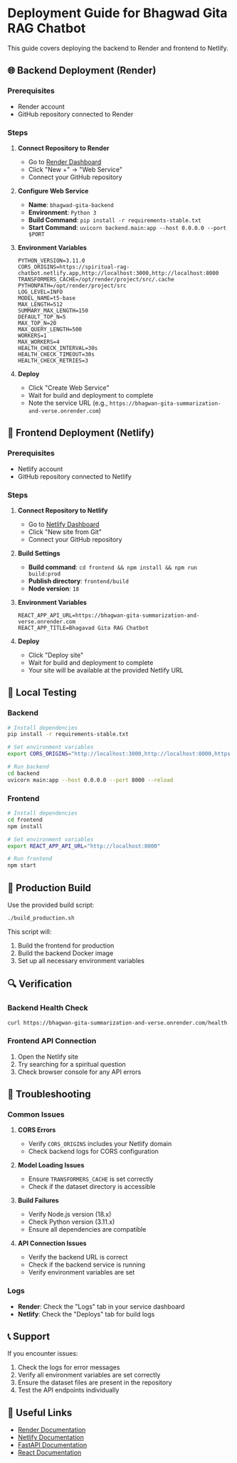 # Deployment Guide for Bhagwad Gita RAG Chatbot

This guide covers deploying the backend to Render and frontend to Netlify.

## 🌐 Backend Deployment (Render)

### Prerequisites
- Render account
- GitHub repository connected to Render

### Steps

1. **Connect Repository to Render**
   - Go to [Render Dashboard](https://dashboard.render.com/)
   - Click "New +" → "Web Service"
   - Connect your GitHub repository

2. **Configure Web Service**
   - **Name**: `bhagwad-gita-backend`
   - **Environment**: `Python 3`
   - **Build Command**: `pip install -r requirements-stable.txt`
   - **Start Command**: `uvicorn backend.main:app --host 0.0.0.0 --port $PORT`

3. **Environment Variables**
   ```
   PYTHON_VERSION=3.11.0
   CORS_ORIGINS=https://spiritual-rag-chatbot.netlify.app,http://localhost:3000,http://localhost:8000
   TRANSFORMERS_CACHE=/opt/render/project/src/.cache
   PYTHONPATH=/opt/render/project/src
   LOG_LEVEL=INFO
   MODEL_NAME=t5-base
   MAX_LENGTH=512
   SUMMARY_MAX_LENGTH=150
   DEFAULT_TOP_N=5
   MAX_TOP_N=20
   MAX_QUERY_LENGTH=500
   WORKERS=1
   MAX_WORKERS=4
   HEALTH_CHECK_INTERVAL=30s
   HEALTH_CHECK_TIMEOUT=30s
   HEALTH_CHECK_RETRIES=3
   ```

4. **Deploy**
   - Click "Create Web Service"
   - Wait for build and deployment to complete
   - Note the service URL (e.g., `https://bhagwan-gita-summarization-and-verse.onrender.com`)

## 🎨 Frontend Deployment (Netlify)

### Prerequisites
- Netlify account
- GitHub repository connected to Netlify

### Steps

1. **Connect Repository to Netlify**
   - Go to [Netlify Dashboard](https://app.netlify.com/)
   - Click "New site from Git"
   - Connect your GitHub repository

2. **Build Settings**
   - **Build command**: `cd frontend && npm install && npm run build:prod`
   - **Publish directory**: `frontend/build`
   - **Node version**: `18`

3. **Environment Variables**
   ```
   REACT_APP_API_URL=https://bhagwan-gita-summarization-and-verse.onrender.com
   REACT_APP_TITLE=Bhagavad Gita RAG Chatbot
   ```

4. **Deploy**
   - Click "Deploy site"
   - Wait for build and deployment to complete
   - Your site will be available at the provided Netlify URL

## 🔧 Local Testing

### Backend
```bash
# Install dependencies
pip install -r requirements-stable.txt

# Set environment variables
export CORS_ORIGINS="http://localhost:3000,http://localhost:8000,https://spiritual-rag-chatbot.netlify.app"

# Run backend
cd backend
uvicorn main:app --host 0.0.0.0 --port 8000 --reload
```

### Frontend
```bash
# Install dependencies
cd frontend
npm install

# Set environment variables
export REACT_APP_API_URL="http://localhost:8000"

# Run frontend
npm start
```

## 🚀 Production Build

Use the provided build script:
```bash
./build_production.sh
```

This script will:
1. Build the frontend for production
2. Build the backend Docker image
3. Set up all necessary environment variables

## 🔍 Verification

### Backend Health Check
```bash
curl https://bhagwan-gita-summarization-and-verse.onrender.com/health
```

### Frontend API Connection
1. Open the Netlify site
2. Try searching for a spiritual question
3. Check browser console for any API errors

## 🐛 Troubleshooting

### Common Issues

1. **CORS Errors**
   - Verify `CORS_ORIGINS` includes your Netlify domain
   - Check backend logs for CORS configuration

2. **Model Loading Issues**
   - Ensure `TRANSFORMERS_CACHE` is set correctly
   - Check if the dataset directory is accessible

3. **Build Failures**
   - Verify Node.js version (18.x)
   - Check Python version (3.11.x)
   - Ensure all dependencies are compatible

4. **API Connection Issues**
   - Verify the backend URL is correct
   - Check if the backend service is running
   - Verify environment variables are set

### Logs
- **Render**: Check the "Logs" tab in your service dashboard
- **Netlify**: Check the "Deploys" tab for build logs

## 📞 Support

If you encounter issues:
1. Check the logs for error messages
2. Verify all environment variables are set correctly
3. Ensure the dataset files are present in the repository
4. Test the API endpoints individually

## 🔗 Useful Links

- [Render Documentation](https://render.com/docs)
- [Netlify Documentation](https://docs.netlify.com/)
- [FastAPI Documentation](https://fastapi.tiangolo.com/)
- [React Documentation](https://reactjs.org/docs/)
